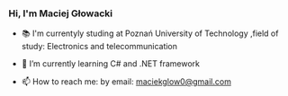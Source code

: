 ### Hi, I'm Maciej Głowacki

- 📚 I'm currentyly studing at Poznań University of Technology
,field of study: Electronics and telecommunication

- 🌱 I’m currently learning C# and .NET framework

- 📫 How to reach me:
    by email: maciekglow0@gmail.com

<!--
**TheNuRii/TheNuRii** is a ✨ _special_ ✨ repository because its `README.md` (this file) appears on your GitHub profile.

Here are some ideas to get you started:

- 🔭 I’m currently working on ...
 ...
- 👯 I’m looking to collaborate on ...
- 🤔 I’m looking for help with ...
- 💬 Ask me about ...

- 😄 Pronouns: ...
- ⚡ Fun fact: ...
-->
